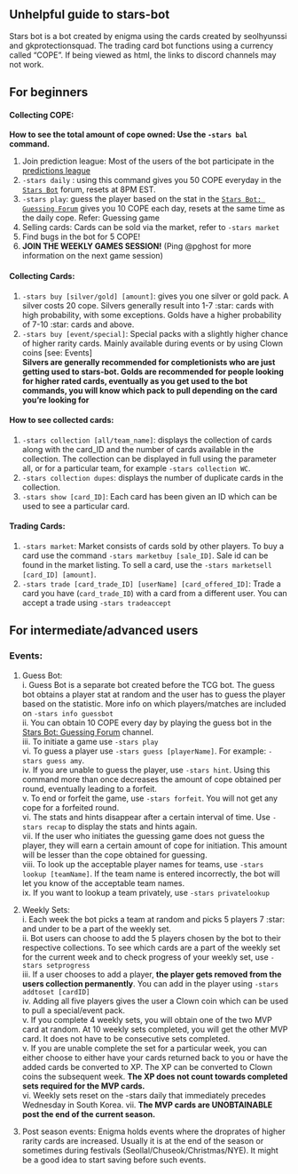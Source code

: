 <h2 class="code-line" data-line-start="0" data-line-end="1"><a id="Unhelpful_guide_to_starsbot_0"></a>Unhelpful guide to stars-bot</h2>
<p class="has-line-data" data-line-start="2" data-line-end="3">Stars bot is a bot created by enigma using the cards created by seolhyunssi and gkprotectionsquad. The trading card bot functions using a currency called “COPE”. If being viewed as html, the links to discord channels may not work.</p>
<h2 class="code-line" data-line-start="4" data-line-end="5"><a id="For_beginners_4"></a>For beginners</h2>
<h4 class="code-line" data-line-start="5" data-line-end="6"><a id="Collecting_COPE_5"></a>Collecting COPE:</h4>
<p class="has-line-data" data-line-start="6" data-line-end="7"><strong>How to see the total amount of cope owned: Use the <code>-stars bal</code> command.</strong></p>
<ol>
<li class="has-line-data" data-line-start="8" data-line-end="9">Join prediction league: Most of the users of the bot participate in the <a href="https://docs.google.com/spreadsheets/d/1JDvGsY31Bl9yINImUFl7Hm6lR3MrQX2Z73f-M9AeBTw/edit#gid=2034814005">predictions league</a></li>
<li class="has-line-data" data-line-start="9" data-line-end="10"><code>-stars daily</code> : using this command gives you 50 COPE everyday in the <a href="https://discord.com/channels/923724446898995310/1134900929850773577"><code>Stars Bot</code></a> forum, resets at 8PM EST.</li>
<li class="has-line-data" data-line-start="10" data-line-end="11"><code>-stars play</code>: guess the player based on the stat in the <a href="https://discord.com/channels/923724446898995310/1163165427485118464"><code>Stars Bot: Guessing Forum</code></a> gives you 10 COPE each day, resets at the same time as the daily cope. Refer: Guessing game</li>
<li class="has-line-data" data-line-start="11" data-line-end="12">Selling cards: Cards can be sold via the market, refer to <code>-stars market</code></li>
<li class="has-line-data" data-line-start="12" data-line-end="13">Find bugs in the bot for 5 COPE!</li>
<li class="has-line-data" data-line-start="13" data-line-end="15"><strong>JOIN THE WEEKLY GAMES SESSION!</strong> (Ping @pghost for more information on the next game session)</li>
</ol>
<h4 class="code-line" data-line-start="15" data-line-end="16"><a id="Collecting_Cards_15"></a>Collecting Cards:</h4>
<ol>
<li class="has-line-data" data-line-start="16" data-line-end="17"><code>-stars buy [silver/gold] [amount]</code>: gives you one silver or gold pack. A silver costs 20 cope. Silvers generally result into 1-7 :star: cards with high probability, with some exceptions. Golds have a higher probability of 7-10 :star: cards and above.</li>
<li class="has-line-data" data-line-start="17" data-line-end="20"><code>-stars buy [event/special]</code>: Special packs with a slightly higher chance of higher rarity cards. Mainly available during events or by using Clown coins [see: Events]<br>
<strong>Silvers are generally recommended for completionists who are just getting used to stars-bot. Golds are recommended for people looking for higher rated cards, eventually as you get used to the bot commands, you will know which pack to pull depending on the card you’re looking for</strong></li>
</ol>
<h4 class="code-line" data-line-start="20" data-line-end="21"><a id="How_to_see_collected_cards_20"></a>How to see collected cards:</h4>
<ol>
<li class="has-line-data" data-line-start="21" data-line-end="22"><code>-stars collection [all/team_name]</code>: displays the collection of cards along with the card_ID and the number of cards available in the collection. The collection can be displayed in full using the parameter all, or for a particular team, for example <code>-stars collection WC</code>.</li>
<li class="has-line-data" data-line-start="22" data-line-end="23"><code>-stars collection dupes</code>: displays the number of duplicate cards in the collection.</li>
<li class="has-line-data" data-line-start="23" data-line-end="25"><code>-stars show [card_ID]</code>: Each card has been given an ID which can be used to see a particular card.</li>
</ol>
<h4 class="code-line" data-line-start="25" data-line-end="26"><a id="Trading_cards_25"></a>Trading Cards:</h4>
<ol>
<li class="has-line-data" data-line-start="26" data-line-end="27"><code>-stars market</code>: Market consists of cards sold by other players. To buy a card use the command <code>-stars marketbuy [sale_ID]</code>. Sale id can be found in the market listing. To sell a card, use the <code>-stars marketsell [card_ID] [amount]</code>.</li>
<li class="has-line-data" data-line-start="27" data-line-end="29"><code>-stars trade [card_trade_ID] [userName] [card_offered_ID]</code>: Trade a card you have (<code>card_trade_ID</code>) with a card from a different user. You can accept a trade using <code>-stars tradeaccept</code></li>
</ol>
<h2 class="code-line" data-line-start="29" data-line-end="30"><a id="For_intermediateadvanced_users_29"></a>For intermediate/advanced users</h2>
<h3 class="code-line" data-line-start="31" data-line-end="32"><a id="Events_31"></a>Events:</h3>
<ol>
<li class="has-line-data" data-line-start="32" data-line-end="43">Guess Bot:<br>
i. Guess Bot is a separate bot created before the TCG bot. The guess bot obtains a player stat at random and the user has to guess the player based on the statistic. More info on which players/matches are included on <code>-stars info guessbot</code><br>
ii. You can obtain 10 COPE every day by playing the guess bot in the <a href="https://discord.com/channels/923724446898995310/1163165427485118464">Stars Bot: Guessing Forum</a> channel.<br>
iii. To initiate a game use <code>-stars play</code><br>
vi. To guess a player use <code>-stars guess [playerName]</code>. For example: <code>-stars guess amy</code>.<br>
iv. If you are unable to guess the player, use <code>-stars hint</code>. Using this command more than once decreases the amount of cope obtained per round, eventually leading to a forfeit.<br>
v. To end or forfeit the game, use <code>-stars forfeit</code>. You will not get any cope for a forfeited round.<br>
vi. The stats and hints disappear after a certain interval of time. Use <code>-stars recap</code> to display the stats and hints again.<br>
vii. If the user who initiates the guessing game does not guess the player, they will earn a certain amount of cope for initiation. This amount will be lesser than the cope obtained for guessing.<br>
viii. To look up the acceptable player names for teams, use <code>-stars lookup [teamName]</code>. If the team name is entered incorrectly, the bot will let you know of the acceptable team names.<br>
ix. If you want to lookup a team privately, use <code>-stars privatelookup</code></li>
</ol>
<ol start="2">
<li class="has-line-data" data-line-start="45" data-line-end="54">
<p class="has-line-data" data-line-start="45" data-line-end="53">Weekly Sets:<br>
i. Each week the bot picks a team at random and picks 5 players 7 :star: and under to be a part of the weekly set.<br>
ii. Bot users can choose to add the 5 players chosen by the bot to their respective collections. To see which cards are a part of the weekly set for the current week and to check progress of your weekly set, use <code>-stars setprogress</code><br>
iii. If a user chooses to add a player, <strong>the player gets removed from the users collection permanently</strong>. You can add in the player using <code>-stars addtoset [cardID]</code><br>
iv. Adding all five players gives the user a Clown coin which can be used to pull a special/event pack.<br>
v. If you complete 4 weekly sets, you will obtain one of the two MVP card at random. At 10 weekly sets completed, you will get the other MVP card. It does not have to be consecutive sets completed.<br>
v. If you are unable complete the set for a particular week, you can either choose to either have your cards returned back to you or have the added cards be converted to XP. The XP can be converted to Clown coins the subsequent week. <strong>The XP does not count towards completed sets required for the MVP cards.</strong><br>
vi. Weekly sets reset on the -stars daily that immediately precedes Wednesday in South Korea. vii. <strong>The MVP cards are UNOBTAINABLE post the end of the current season.</strong></p>
</li>
<li class="has-line-data" data-line-start="54" data-line-end="55">
<p class="has-line-data" data-line-start="54" data-line-end="55">Post season events: Enigma holds events where the droprates of higher rarity cards are increased. Usually it is at the end of the season or sometimes during festivals (Seollal/Chuseok/Christmas/NYE). It might be a good idea to start saving before such events.</p>
</li>
</ol>
